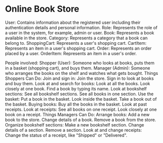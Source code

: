 # Online Book Store

User: Contains information about the registered user including their authentication details and personal information.
Role: Represents the role of a user in the system, for example, admin or user.
Book: Represents a book available in the store.
Category: Represents a category that a book can belong to.
ShoppingCart: Represents a user's shopping cart.
CartItem: Represents an item in a user's shopping cart.
Order: Represents an order placed by a user.
OrderItem: Represents an item in a user's order.

People involved:
Shopper (User): Someone who looks at books, puts them in a basket (shopping cart), and buys them.
Manager (Admin): Someone who arranges the books on the shelf and watches what gets bought.
Things Shoppers Can Do:
    Join and sign in:
      Join the store.
      Sign in to look at books and buy them.
    Look at and search for books:
      Look at all the books.
      Look closely at one book.
      Find a book by typing its name.
    Look at bookshelf sections:
      See all bookshelf sections.
      See all books in one section.
    Use the basket:
      Put a book in the basket.
      Look inside the basket.
      Take a book out of the basket.
    Buying books:
      Buy all the books in the basket.
      Look at past receipts.
    Look at receipts:
      See all books on one receipt.
      Look closely at one book on a receipt.
Things Managers Can Do:
    Arrange books:
      Add a new book to the store.
      Change details of a book.
      Remove a book from the store.
    Organize bookshelf sections:
      Make a new bookshelf section.
      Change details of a section.
      Remove a section.
    Look at and change receipts:
      Change the status of a receipt, like "Shipped" or "Delivered".
